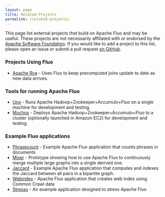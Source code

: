```yaml
---
layout: page
title: Related Projects
permalink: /related-projects/
---
```


This page list external projects that build on Apache Fluo and may be useful.
These projects are not necessarily affiliated with or endorsed by the 
[Apache Software Foundation][asf]. If you would like to add a project to this 
list, please open an issue or submit a pull request [on GitHub][web-ghr].

### Projects Using Fluo

* [Apache Rya][Rya] - Uses Fluo to keep precomputed joins update to date as new data arrives.

### Tools for running Apache Fluo

* [Uno] - Runs Apache Hadoop+Zookeeper+Accumulo+Fluo on a single machine for development and testing.
* [Muchos] - Deploys Apache Hadoop+Zookeeper+Accumulo+Fluo to a cluster (optionally launched in Amazon EC2) for development and testing.

### Example Fluo applications

* [Phrasecount] - Example Apache Fluo application that counts phrases in documents
* [Mixer] - Prototype showing how to use Apache Fluo to continuously merge multiple large graphs into a single derived one.
* [Jaccard] - Example Apache Fluo application that computes and indexes the Jaccard between all pairs in a bipartite graph.
* [Webindex] - Apache Fluo application that creates web index using Common Crawl data
* [Stresso] - An example application designed to stress Apache Fluo

[asf]: https://www.apache.org/
[Fluo]: https://github.com/apache/fluo
[Fluo Recipes]: https://github.com/apache/fluo-recipes
[Muchos]: https://github.com/apache/fluo-muchos
[Uno]: https://github.com/apache/fluo-uno
[Webindex]: https://github.com/apache/fluo-examples/tree/main/webindex
[Stresso]: https://github.com/apache/fluo-examples/tree/main/stresso
[Phrasecount]: https://github.com/apache/fluo-examples/tree/main/phrasecount
[Jaccard]: https://github.com/keith-turner/jaccard
[web-ghr]: https://github.com/apache/fluo-website
[Rya]: https://rya.apache.org
[Mixer]: https://github.com/keith-turner/mixer
